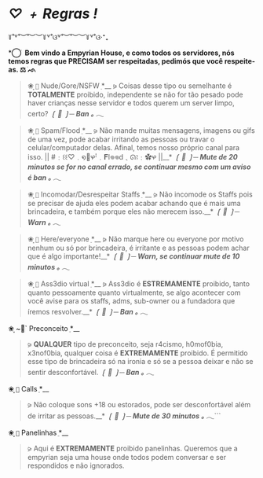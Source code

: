 # *__♡ ﹢ Regras !__*
꒦˚꒷˚︶˚︶︶꒦꒷˚ଓ꒷˚︶˚︶︶꒦꒷˚ଓ‧⁺₊ 

***⃝  ׁ   Bem vindo a __Empyrian House__, e como todos os servidores, nós temos regras que PRECISAM ser respeitadas, pedimós que você respeite-as.    ⚖️  ׁᨒ**

> ❀⸼   `🎱`   Nude/Gore/NSFW
ֵ*__
> ⪩ Coisas desse tipo ou semelhante é **TOTALMENTE** proibido, independente se não for tão pesado pode haver crianças nesse servidor e todos querem um server limpo, certo?
***❲ 🤍 ❳─ Ban ｡ 𓂃***

> ❀⸼   `🎱`   Spam/Flood
ֵ*__
> ⪩ Não mande muitas mensagens, imagens ou gifs de uma vez, pode acabar irritando as pessoas ou travar o celular/computador delas. Afinal, temos nosso próprio canal para isso. || #﹕꒰꒰♡﹒໑💨ᰋꜝ﹒𝐅l𖦹𖦹d﹑ᘏꜣ﹕✿ᰋ ||__*
***❲ 🤍 ❳─ Mute de 20 minutos se for no canal errado, se continuar mesmo com um aviso é ban ｡ 𓂃***

> ❀⸼   `🎱`   Incomodar/Desrespeitar Staffs
ֵ*__
> ⪩ Não incomode os Staffs pois se precisar de ajuda eles podem acabar achando que é mais uma brincadeira, e também porque eles não merecem isso.__*
***❲ 🤍 ❳─ Warn ｡ 𓂃***

> ❀⸼   `🎱`   Here/everyone
ֵ*__
> ⪩ Não marque here ou everyone por motivo nenhum ou só por brincadeira, é irritante e as pessoas podem achar que é algo importante!__*
***❲ 🤍 ❳─ Warn, se continuar mute de 10 minutos ｡ 𓂃***

> ❀⸼   `🎱`   Ass3dio virtual
ֵ*__
> ⪩ Ass3dio é **ESTREMAMENTE** proibido, tanto quanto pessoamente quanto virtualmente, se algo acontecer com você avise para os staffs, adms, sub-owner ou a fundadora que íremos resvolver.__*
***❲ 🤍 ❳─ Ban ｡ 𓂃***

❀⸼   ~🎱`   Preconceito
ֵ*__
> ⪩ **QUALQUER** tipo de preconceito, seja r4cismo, h0mof0bia, x3nof0bia, qualquer coisa é **EXTREMAMENTE** proibido. É permitido esse tipo de brincadeira só na ironia e só se a pessoa deixar e não se sentir desconfortável.
***❲ 🤍 ❳─ Ban ｡ 𓂃***

❀⸼   `🎱`   Calls
ֵ*__ 
> ⪩ Não coloque sons +18 ou estorados, pode ser desconfortável além de irritar as pessoas.__*
***❲ 🤍 ❳─ Mute de 30 minutos ｡ 𓂃***```

❀⸼   `🎱`   Panelinhas
ֵ*__ 
> ⪩ Aqui é **EXTREMAMENTE** proibido panelinhas. Queremos que a empyrian seja uma house onde todos podem conversar e ser respondidos e não ignorados.
